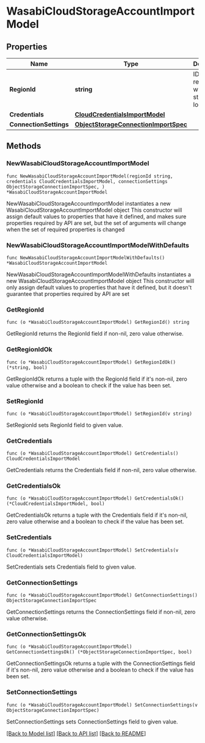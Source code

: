 # WasabiCloudStorageAccountImportModel

## Properties

Name | Type | Description | Notes
------------ | ------------- | ------------- | -------------
**RegionId** | **string** | ID of a region where the storage is located. | 
**Credentials** | [**CloudCredentialsImportModel**](CloudCredentialsImportModel.md) |  | 
**ConnectionSettings** | [**ObjectStorageConnectionImportSpec**](ObjectStorageConnectionImportSpec.md) |  | 

## Methods

### NewWasabiCloudStorageAccountImportModel

`func NewWasabiCloudStorageAccountImportModel(regionId string, credentials CloudCredentialsImportModel, connectionSettings ObjectStorageConnectionImportSpec, ) *WasabiCloudStorageAccountImportModel`

NewWasabiCloudStorageAccountImportModel instantiates a new WasabiCloudStorageAccountImportModel object
This constructor will assign default values to properties that have it defined,
and makes sure properties required by API are set, but the set of arguments
will change when the set of required properties is changed

### NewWasabiCloudStorageAccountImportModelWithDefaults

`func NewWasabiCloudStorageAccountImportModelWithDefaults() *WasabiCloudStorageAccountImportModel`

NewWasabiCloudStorageAccountImportModelWithDefaults instantiates a new WasabiCloudStorageAccountImportModel object
This constructor will only assign default values to properties that have it defined,
but it doesn't guarantee that properties required by API are set

### GetRegionId

`func (o *WasabiCloudStorageAccountImportModel) GetRegionId() string`

GetRegionId returns the RegionId field if non-nil, zero value otherwise.

### GetRegionIdOk

`func (o *WasabiCloudStorageAccountImportModel) GetRegionIdOk() (*string, bool)`

GetRegionIdOk returns a tuple with the RegionId field if it's non-nil, zero value otherwise
and a boolean to check if the value has been set.

### SetRegionId

`func (o *WasabiCloudStorageAccountImportModel) SetRegionId(v string)`

SetRegionId sets RegionId field to given value.


### GetCredentials

`func (o *WasabiCloudStorageAccountImportModel) GetCredentials() CloudCredentialsImportModel`

GetCredentials returns the Credentials field if non-nil, zero value otherwise.

### GetCredentialsOk

`func (o *WasabiCloudStorageAccountImportModel) GetCredentialsOk() (*CloudCredentialsImportModel, bool)`

GetCredentialsOk returns a tuple with the Credentials field if it's non-nil, zero value otherwise
and a boolean to check if the value has been set.

### SetCredentials

`func (o *WasabiCloudStorageAccountImportModel) SetCredentials(v CloudCredentialsImportModel)`

SetCredentials sets Credentials field to given value.


### GetConnectionSettings

`func (o *WasabiCloudStorageAccountImportModel) GetConnectionSettings() ObjectStorageConnectionImportSpec`

GetConnectionSettings returns the ConnectionSettings field if non-nil, zero value otherwise.

### GetConnectionSettingsOk

`func (o *WasabiCloudStorageAccountImportModel) GetConnectionSettingsOk() (*ObjectStorageConnectionImportSpec, bool)`

GetConnectionSettingsOk returns a tuple with the ConnectionSettings field if it's non-nil, zero value otherwise
and a boolean to check if the value has been set.

### SetConnectionSettings

`func (o *WasabiCloudStorageAccountImportModel) SetConnectionSettings(v ObjectStorageConnectionImportSpec)`

SetConnectionSettings sets ConnectionSettings field to given value.



[[Back to Model list]](../README.md#documentation-for-models) [[Back to API list]](../README.md#documentation-for-api-endpoints) [[Back to README]](../README.md)


